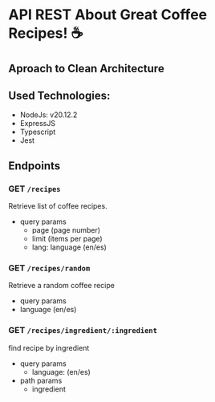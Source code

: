 # API REST About Great Coffee Recipes! ☕️
## Aproach to Clean Architecture

## Used Technologies:

- NodeJs: v20.12.2
- ExpressJS
- Typescript
- Jest

## Endpoints

### GET `/recipes`
Retrieve list of coffee recipes.

- query params
  - page (page number)
  - limit (items per page)
  - lang: language (en/es)

### GET `/recipes/random`
Retrieve a random coffee recipe

- query params
 - language (en/es)

### GET `/recipes/ingredient/:ingredient`
find recipe by ingredient

- query params
  - language: (en/es)
- path params
  - ingredient
